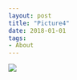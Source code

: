 ```yaml
---
layout: post
title: "Picture4"
date: 2018-01-01
tags: 
- About
---
```



<!-- <div class="polaroid">
  <img src="http://www.aniket.co.uk/b/MWA/ma1.jpg">
</div> -->


<div class="polaroid">
  <img src="https://mahiwedsaniket.github.io/pictures/ma1.jpg">
</div>

